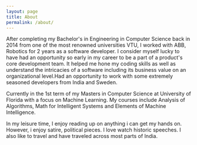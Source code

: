 ```yaml
---
layout: page
title: About
permalink: /about/
---
```


After completing my Bachelor's in Engineering in Computer Science back in 2014 from one of the most renowned universities
VTU, I worked with ABB, Robotics for 2 years as a software developer. I consider myself lucky to have had an opportunity
so early in my career to be a part of a product's core development team. It helped me hone my coding skills as well as
understand the intricacies of a software including its business value on an organizational level.Had an opportunity to
work with some extremely seasoned developers from India and Sweden.

Currently in the 1st term of my Masters in Computer Science at University of Florida with a focus on Machine Learning.
My courses include Analysis of Algorithms, Math for Intelligent Systems and Elements of Machine Intelligence.

In my leisure time, I enjoy reading up on anything i can get my hands on. However, i enjoy satire, political pieces.
I love watch historic speeches. I also like to travel and have traveled across most parts of India.


